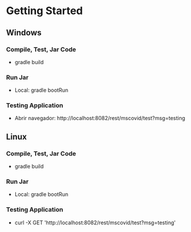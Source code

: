 # Getting Started

## Windows

### Compile, Test, Jar Code
* gradle build

### Run Jar
* Local:      gradle bootRun

### Testing Application
* Abrir navegador: http://localhost:8082/rest/mscovid/test?msg=testing

## Linux

### Compile, Test, Jar Code
* gradle build

### Run Jar
* Local:      gradle bootRun

### Testing Application
* curl -X GET 'http://localhost:8082/rest/mscovid/test?msg=testing'
